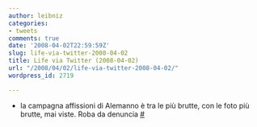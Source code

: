 ```yaml
---
author: leibniz
categories:
- tweets
comments: true
date: '2008-04-02T22:59:59Z'
slug: life-via-twitter-2008-04-02
title: Life via Twitter (2008-04-02)
url: "/2008/04/02/life-via-twitter-2008-04-02/"
wordpress_id: 2719

---
```

* la campagna affissioni di Alemanno è tra le più brutte, con le foto più brutte, mai viste. Roba da denuncia [#](http://twitter.com/leibniz/statuses/781732993)


